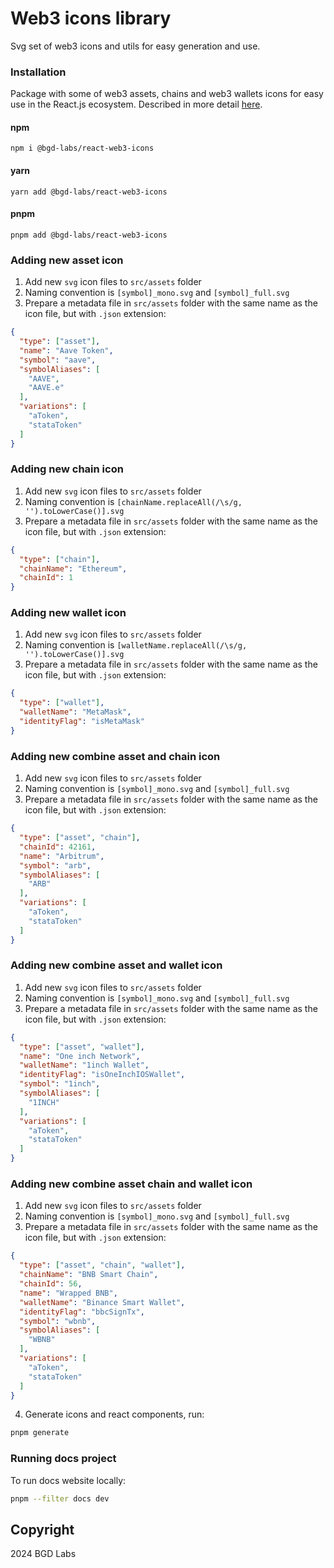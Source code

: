 # Web3 icons library
Svg set of web3 icons and utils for easy generation and use.

### Installation
Package with some of web3 assets, chains and web3 wallets icons for easy use in the React.js ecosystem. Described in more detail [here](./packages/react-web3-icons/README.md).

#### npm
<code>npm i @bgd-labs/react-web3-icons</code>
#### yarn
<code>yarn add @bgd-labs/react-web3-icons</code>
#### pnpm
<code>pnpm add @bgd-labs/react-web3-icons</code>

### Adding new asset icon
1. Add new `svg` icon files to `src/assets` folder
2. Naming convention is `[symbol]_mono.svg` and `[symbol]_full.svg`
3. Prepare a metadata file in `src/assets` folder with the same name as the icon file, but with `.json` extension:
```json
{
  "type": ["asset"],
  "name": "Aave Token",
  "symbol": "aave",
  "symbolAliases": [
    "AAVE",
    "AAVE.e"
  ],
  "variations": [
    "aToken",
    "stataToken"
  ]
}
```
### Adding new chain icon
1. Add new `svg` icon files to `src/assets` folder
2. Naming convention is `[chainName.replaceAll(/\s/g, '').toLowerCase()].svg`
3. Prepare a metadata file in `src/assets` folder with the same name as the icon file, but with `.json` extension:

```json
{
  "type": ["chain"],
  "chainName": "Ethereum",
  "chainId": 1
}
```
### Adding new wallet icon
1. Add new `svg` icon files to `src/assets` folder
2. Naming convention is `[walletName.replaceAll(/\s/g, '').toLowerCase()].svg`
3. Prepare a metadata file in `src/assets` folder with the same name as the icon file, but with `.json` extension:

```json
{
  "type": ["wallet"],
  "walletName": "MetaMask",
  "identityFlag": "isMetaMask"
}
```
### Adding new combine asset and chain icon
1. Add new `svg` icon files to `src/assets` folder
2. Naming convention is `[symbol]_mono.svg` and `[symbol]_full.svg`
3. Prepare a metadata file in `src/assets` folder with the same name as the icon file, but with `.json` extension:
```json
{
  "type": ["asset", "chain"],
  "chainId": 42161,
  "name": "Arbitrum",
  "symbol": "arb",
  "symbolAliases": [
    "ARB"
  ],
  "variations": [
    "aToken",
    "stataToken"
  ]
}
```
### Adding new combine asset and wallet icon
1. Add new `svg` icon files to `src/assets` folder
2. Naming convention is `[symbol]_mono.svg` and `[symbol]_full.svg`
3. Prepare a metadata file in `src/assets` folder with the same name as the icon file, but with `.json` extension:
```json
{
  "type": ["asset", "wallet"],
  "name": "One inch Network",
  "walletName": "1inch Wallet",
  "identityFlag": "isOneInchIOSWallet",
  "symbol": "1inch",
  "symbolAliases": [
    "1INCH"
  ],
  "variations": [
    "aToken",
    "stataToken"
  ]
}
```
### Adding new combine asset chain and wallet icon
1. Add new `svg` icon files to `src/assets` folder
2. Naming convention is `[symbol]_mono.svg` and `[symbol]_full.svg`
3. Prepare a metadata file in `src/assets` folder with the same name as the icon file, but with `.json` extension:
```json
{
  "type": ["asset", "chain", "wallet"],
  "chainName": "BNB Smart Chain",
  "chainId": 56,
  "name": "Wrapped BNB",
  "walletName": "Binance Smart Wallet",
  "identityFlag": "bbcSignTx",
  "symbol": "wbnb",
  "symbolAliases": [
    "WBNB"
  ],
  "variations": [
    "aToken",
    "stataToken"
  ]
}
```
4. Generate icons and react components, run:
```bash
pnpm generate
```

### Running docs project

To run docs website locally:
```bash
pnpm --filter docs dev
```

## Copyright
2024 BGD Labs